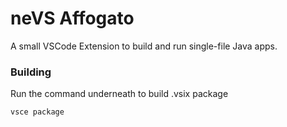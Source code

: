 # neVS Affogato

A small VSCode Extension to build and run single-file Java apps.

### Building
Run the command underneath to build .vsix package
```sh
vsce package
```
